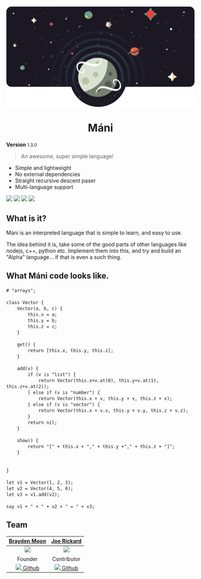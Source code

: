 
<p align="center">
<img src="docs/assets/images/header.png" alt="Máni" title="Máni" align="center">
</p>
<h1 align="center" size="1">Máni</h1>

<b>Version</b> <small>1.3.0</small>

> An awesome, super simple language!

* Simple and lightweight
* No external dependencies
* Straight recursive descent paser
* Multi-language support

[![](https://forthebadge.com/images/badges/built-by-codebabes.svg)](#)
[![](https://forthebadge.com/images/badges/made-with-crayons.svg)](#)
[![](https://forthebadge.com/images/badges/contains-technical-debt.svg)](#)
[![](https://forthebadge.com/images/badges/check-it-out.svg)](#)


## What is it?
Máni is an interpreted language that is simple to learn, and easy to use.

The idea behind it is, take some of the good parts of other languages like nodejs, c++, python etc.
Implement them into this, and try and build an "Alpha" language... if that is even a such thing.

## What Máni code looks like.
~~~ JS
# "arrays";

class Vector {
    Vector(a, b, c) {
        this.x = a;
        this.y = b;
        this.z = c;
    }

    get() {
        return [this.x, this.y, this.z];
    }

    add(v) {
        if (v is "list") {
            return Vector(this.x+v.at(0), this.y+v.at(1), this.z+v.at(2));
        } else if (v is "number") {
            return Vector(this.x + v, this.y + v, this.z + v);
        } else if (v is "vector") {
            return Vector(this.x + v.x, this.y + v.y, this.z + v.z);
        }
        return nil;
    }

    show() {
        return "[" + this.x + "," + this.y +"," + this.z + "]";
    }


}

let v1 = Vector(1, 2, 3);
let v2 = Vector(4, 5, 6);
let v3 = v1.add(v2);

say v1 + " + " + v2 + " = " + v3;
~~~

## Team
|   [**Brayden Moon**](https://github.com/myxozoa)  |   [**Joe Rickard**](https://github.com/danitacheny)   |
|:----------------:|:----------------:|
| [<img src="https://avatars3.githubusercontent.com/u/6337115?s=460&v=4" width="80">](https://github.com/crazywolf132) | [<img src="https://avatars3.githubusercontent.com/u/6087595?s=460&v=4" width="80">](https://github.com/Kalekdan)  |
| Founder | Contributor |
| [<img src="https://github.com/favicon.ico" width="15"> Github](https://github.com/crazywolf132)  |  [<img src="https://github.com/favicon.ico" width="15"> Github](https://github.com/Kalekdan) |

